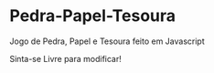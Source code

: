 # Pedra-Papel-Tesoura
Jogo de Pedra, Papel e Tesoura feito em Javascript  
  
Sinta-se Livre para modificar!
